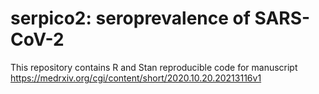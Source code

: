 # serpico2: seroprevalence of SARS-CoV-2
This repository contains R and Stan reproducible code for manuscript https://medrxiv.org/cgi/content/short/2020.10.20.20213116v1
